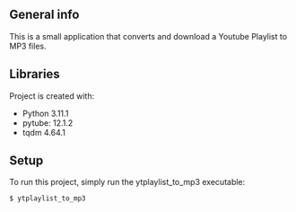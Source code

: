 
## General info
This is a small application that converts and download a Youtube Playlist to MP3 files.
	
## Libraries
Project is created with:
* Python 3.11.1
* pytube: 12.1.2
* tqdm 4.64.1
	
## Setup
To run this project, simply run the ytplaylist_to_mp3 executable:

```
$ ytplaylist_to_mp3
```

